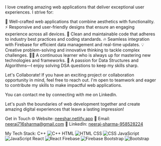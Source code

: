 


I love creating amazing web applications that deliver exceptional user experiences. I strive for:

🚀 Well-crafted web applications that combine aesthetics with functionality.
⚡ Responsive and user-friendly designs that ensure an engaging experience across all devices.
🌟 Clean and maintainable code that adheres to industry best practices and coding standards.
🔥 Seamless integration with Firebase for efficient data management and real-time updates.
💡 Creative problem-solving and innovative thinking to tackle complex challenges.
👨‍💻 A continuous learner who is always up for mastering new technologies and frameworks.
🧠 A passion for Data Structures and Algorithms—I enjoy solving DSA questions to keep my skills sharp.

Let's Collaborate!
If you have an exciting project or collaboration opportunity in mind, feel free to reach out. I'm open to teamwork and eager to contribute my skills to make impactful web applications.

You can contact me by connecting with me on LinkedIn.

Let's push the boundaries of web development together and create amazing digital experiences that leave a lasting impression!

Get in Touch
🌐 Website: [neeshar.netlify.app](https://neeshar.netlify.app/)
📧 Email: neeraj716sharma@gmail.com
💼 LinkedIn: [neeraj-sharma-958528224](https://www.linkedin.com/in/neeraj-sharma-958528224/)

My Tech Stack: 
 C++ ![C++](https://img.icons8.com/color/16/000000/c-plus-plus-logo.png)
 HTML ![HTML](https://img.icons8.com/color/16/000000/html-5--v1.png)
 CSS ![CSS](https://img.icons8.com/color/16/000000/css3.png)
 JavaScript ![JavaScript](https://img.icons8.com/color/16/000000/javascript--v1.png)
 React ![React](https://img.icons8.com/color/16/000000/react-native.png)
 Firebase ![Firebase](https://img.icons8.com/color/16/000000/firebase.png)
    Bootstrap ![Bootstrap](https://img.icons8.com/color/16/000000/bootstrap.png)
